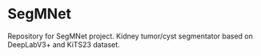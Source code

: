 # SegMNet
Repository for SegMNet project. Kidney tumor/cyst segmentator based on DeepLabV3+ and KiTS23 dataset.
